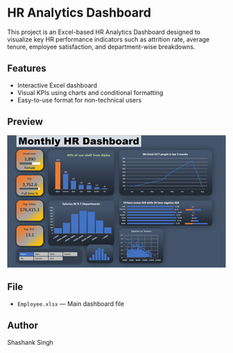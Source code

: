 # HR Analytics Dashboard

This project is an Excel-based HR Analytics Dashboard designed to visualize key HR performance indicators such as attrition rate, average tenure, employee satisfaction, and department-wise breakdowns.

## Features

- Interactive Excel dashboard
- Visual KPIs using charts and conditional formatting
- Easy-to-use format for non-technical users

## Preview

![Dashboard Preview](https://github.com/07s-shashank/HR-Analytics-Dashboard/blob/main/Dashboard.png)

## File

- `Employee.xlsx` — Main dashboard file

## Author

Shashank Singh
